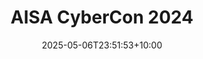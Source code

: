 ---
title: "AISA CyberCon 2024"
date: 2025-05-06T23:51:53+10:00
draft: true
author:
tags:
 - Conferences
 - Invaluable Experience
 - Cyber security

image: https://res.cloudinary.com/dt9mwco87/image/upload/v1746541359/cybercon2024-1_ejmowo.jpg
description:
toc:
--- 